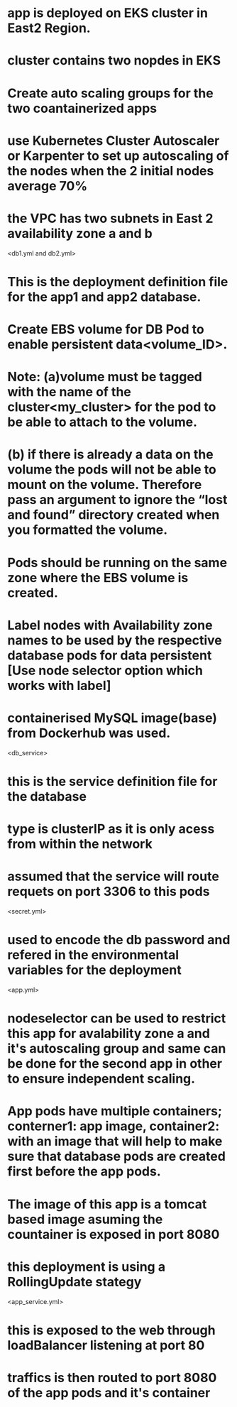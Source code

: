 <Architecture>

# app is deployed on EKS cluster in East2 Region.
# cluster contains two nopdes in EKS
# Create auto scaling groups for the two coantainerized apps 
# use Kubernetes Cluster Autoscaler or Karpenter to set up autoscaling of the nodes when the 2 initial nodes average 70%
# the VPC has two subnets in East 2 availability zone a and b

<db1.yml and db2.yml>

# This is the deployment definition file for the app1 and app2 database.
# Create EBS volume for DB Pod to enable persistent data<volume_ID>.
# Note: (a)volume must be tagged with the name of the cluster<my_cluster> for the pod to be able to attach to the volume.
#       (b) if there is already a data on the volume the pods will not be able to mount on the volume. Therefore pass an argument   to ignore the “lost and found” directory created when you formatted the volume.
# Pods should be running on the same zone where the EBS volume is created.
# Label nodes with Availability zone names to be used by the respective database pods for data persistent [Use node selector option which works with label]
# containerised MySQL image(base) from Dockerhub was used. 

<db_service>

# this is the service definition file for the database
# type is clusterIP as it is only acess from within the network
# assumed that the service will route requets on port 3306 to this pods

<secret.yml>

# used to encode the db password and refered in the environmental variables for the deployment

<app.yml>

# nodeselector can be used to restrict this app for avalability zone a and it's autoscaling group and same can be done for the second app in other to ensure independent scaling.
# App pods have multiple containers; conterner1: app image, container2: with an image<busybox> that will help to make sure that database pods are created first before the app pods.
# The image of this app is a tomcat based image asuming the countainer is exposed in port 8080
# this deployment is using a RollingUpdate stategy 

<app_service.yml>

# this is exposed to the web through loadBalancer listening at port 80
# traffics is then routed to port 8080 of the app pods and it's container







